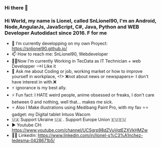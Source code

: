 ### Hi there 👋

<!--
**snLionel90/snLionel90** is a ✨ _special_ ✨ repository because its `README.md` (this file) appears on your GitHub profile.

Here are some ideas to get you started:

- 🔭 I’m currently working on ...
- 🌱 I’m currently learning ...
- 👯 I’m looking to collaborate on ...
- 🤔 I’m looking for help with ...
- 💬 Ask me about ...
- 📫 How to reach me: ...
- 😄 Pronouns: ...
- ⚡ Fun fact: ...
-->


### Hi World, my name is Lionel, called SnLionel90, I'm an Android, Node,AngularJs, JavaScript, C#, Java, Python and WEB Developer Autodidact since 2016. F for me
- 🔭 I’m currently developping on my own Proyect: https://snlionel90.github.io/ 
- 📫 How to reach me: SnLionel90, Webdeveloper
- 👨💼Now I'm currently Working  in TecData as IT Technician + web Developper -->I Like it
- 💬 Ask me about Coding or job, working market or how to improve yourself in workplace, <!> ❌not about news or newspapers<- I don't have interest in with.❌
- ⚡ ignorance is my best ally.
- ⚡ Fun fact: I HATE weird people, anime obsessed or freaks, I don't care between 0 and nothing, well that... makes me sick.
- ⭐ Also I Make illustrations using Medibang Paint Pro, with my fav ⭐⭐ gadget: my Digital tablet Intuos Wacom
- 🇺🇦 Support Ukraine 🇺🇦 . Support Europe Union 🇪🇺🇪🇺
- ▶️ Youtube CH: https://www.youtube.com/channel/UCSgrp98dZVuVqtEZXVkHMZw
-  👨💼 Linkedin: https://www.linkedin.com/in/lionel-s%C3%A1nchez-ledesma-0428671b5/
